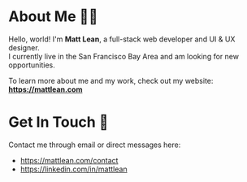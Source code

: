 # About Me 👨‍💻
Hello, world! I'm **Matt Lean**, a full-stack web developer and UI & UX designer.  
I currently live in the San Francisco Bay Area and am looking for new opportunities.

To learn more about me and my work, check out my website: **https://mattlean.com**

# Get In Touch 🤝
Contact me through email or direct messages here:
- https://mattlean.com/contact
- https://linkedin.com/in/mattlean

